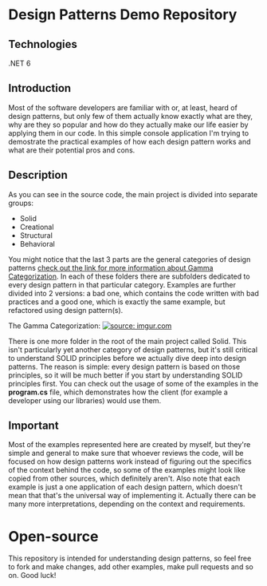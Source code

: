 # Design Patterns Demo Repository

## Technologies
.NET 6

## Introduction
Most of the software developers are familiar with or, at least, heard of design patterns, but only few of them actually know exactly what are they, why are they so popular and how do they actually make our life easier by applying them in our code.
In this simple console application I'm trying to demostrate the practical examples of how each design pattern works and what are their potential pros and cons.

## Description
As you can see in the source code, the main project is divided into separate groups:

* Solid
* Creational
* Structural
* Behavioral

You might notice that the last 3 parts are the general categories of design patterns [check out the link for more information about Gamma Categorization](https://en.wikipedia.org/wiki/Design_Patterns#Patterns_by_type). In each of these folders there are subfolders dedicated to every design pattern in that particular category. Examples are further divided into 2 versions: a bad one, which contains the code written with bad practices and a good one, which is exactly the same example, but refactored using design pattern(s).

The Gamma Categorization:
<a href="https://imgur.com/nPdv8sH"><img src="https://i.imgur.com/nPdv8sH.png" title="source: imgur.com" /></a>

There is one more folder in the root of the main project called Solid. This isn't particularly yet another category of design patterns, but it's still critical to understand SOLID principles before we actually dive deep into design patterns. The reason is simple: every design pattern is based on those principles, so it will be much better if you start by understanding SOLID principles first.
You can check out the usage of some of the examples in the **program.cs** file, which demonstrates how the client (for example a developer using our libraries) would use them.

## Important
Most of the examples represented here are created by myself, but they're simple and general to make sure that whoever reviews the code, will be focused on how design patterns work instead of figuring out the specifics of the context behind the code, so some of the examples might look like copied from other sources, which definitely aren't.
Also note that each example is just a one application of each design pattern, which doesn't mean that that's the universal way of implementing it. Actually there can be many more interpretations, depending on the context and requirements.

# Open-source
This repository is intended for understanding design patterns, so feel free to fork and make changes, add other examples, make pull requests and so on. Good luck!